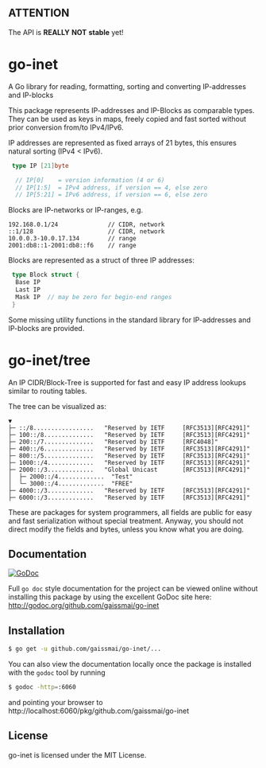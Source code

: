 ## ATTENTION

The API is **REALLY** **NOT** **stable** yet!

# go-inet

A Go library for reading, formatting, sorting and converting IP-addresses and IP-blocks

This package represents IP-addresses and IP-Blocks as comparable types.
They can be used as keys in maps, freely copied and fast sorted
without prior conversion from/to IPv4/IPv6.

IP addresses are represented as fixed arrays of 21 bytes, this ensures natural sorting (IPv4 < IPv6).

```go
 type IP [21]byte

  // IP[0]    = version information (4 or 6)
  // IP[1:5]  = IPv4 address, if version == 4, else zero
  // IP[5:21] = IPv6 address, if version == 6, else zero
```

Blocks are IP-networks or IP-ranges, e.g.

    192.168.0.1/24              // CIDR, network
    ::1/128                     // CIDR, network
    10.0.0.3-10.0.17.134        // range
    2001:db8::1-2001:db8::f6    // range

Blocks are represented as a struct of three IP addresses:

```go
 type Block struct {
  Base IP
  Last IP
  Mask IP  // may be zero for begin-end ranges
 }
```
Some missing utility functions in the standard library for IP-addresses and IP-blocks are provided.

# go-inet/tree

An IP CIDR/Block-Tree is supported for fast and easy IP address lookups similar to routing tables.

The tree can be visualized as:

```
▼
├─ ::/8.................   "Reserved by IETF     [RFC3513][RFC4291]"
├─ 100::/8..............   "Reserved by IETF     [RFC3513][RFC4291]"
├─ 200::/7..............   "Reserved by IETF     [RFC4048]"
├─ 400::/6..............   "Reserved by IETF     [RFC3513][RFC4291]"
├─ 800::/5..............   "Reserved by IETF     [RFC3513][RFC4291]"
├─ 1000::/4.............   "Reserved by IETF     [RFC3513][RFC4291]"
├─ 2000::/3.............   "Global Unicast       [RFC3513][RFC4291]"
│  ├─ 2000::/4.............  "Test"
│  └─ 3000::/4.............  "FREE"
├─ 4000::/3.............   "Reserved by IETF     [RFC3513][RFC4291]"
├─ 6000::/3.............   "Reserved by IETF     [RFC3513][RFC4291]"
```

These are packages for system programmers, all fields are public for easy and fast serialization without special treatment.
Anyway, you should not direct modify the fields and bytes, unless you know what you are doing.

## Documentation

[![GoDoc](https://godoc.org/github.com/gaissmai/go-inet?status.svg)](https://godoc.org/github.com/gaissmai/go-inet)

Full `go doc` style documentation for the project can be viewed online without
installing this package by using the excellent GoDoc site here:
http://godoc.org/github.com/gaissmai/go-inet


## Installation

```bash
$ go get -u github.com/gaissmai/go-inet/...
```
You can also view the documentation locally once the package is installed with
the `godoc` tool by running

```bash
$ godoc -http=:6060
```
and pointing your browser to
http://localhost:6060/pkg/github.com/gaissmai/go-inet

## License

go-inet is licensed under the MIT License.

